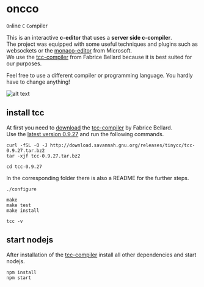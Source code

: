 # oncco

`On`line `C` `Co`mpiler  
  
This is an interactive **c-editor** that uses a **server side c-compiler**.  
The project was equipped with some useful techniques and plugins such as websockets or the [monaco-editor](https://microsoft.github.io/monaco-editor/) from Microsoft.  
We use the [tcc-compiler](https://bellard.org/tcc/) from Fabrice Bellard because it is best suited for our purposes.  
  
Feel free to use a different compiler or programming language. You hardly have to change anything!

![alt text](https://github.com/Th3R3alDuk3/oncco/blob/main/app.gif "OnCCo")

## install tcc

At first you need to [download](http://download.savannah.gnu.org/releases/tinycc/) the [tcc-compiler](https://bellard.org/tcc/) by Fabrice Bellard.  
Use the [latest version 0.9.27](http://download.savannah.gnu.org/releases/tinycc/tcc-0.9.27.tar.bz2) and run the following commands.

```
curl -fSL -O -J http://download.savannah.gnu.org/releases/tinycc/tcc-0.9.27.tar.bz2
tar -xjf tcc-0.9.27.tar.bz2

cd tcc-0.9.27
```

In the corresponding folder there is also a README for the further steps.

```
./configure

make 
make test
make install

tcc -v
```

## start nodejs

After installation of the [tcc-compiler](https://bellard.org/tcc/) install all other dependencies and start nodejs.

```
npm install
npm start
```
